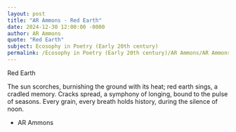 ```yaml
---
layout: post
title: "AR Ammons - Red Earth"
date: 2024-12-30 12:00:00 -0000
author: AR Ammons
quote: "Red Earth"
subject: Ecosophy in Poetry (Early 20th century)
permalink: /Ecosophy in Poetry (Early 20th century)/AR Ammons/AR Ammons - Red Earth
---
```


Red Earth

The sun scorches,
burnishing the ground
with its heat; red earth sings,
a cradled memory.
Cracks spread,
a symphony of longing,
bound to the pulse of seasons.
Every grain,
every breath holds history,
during the silence of noon.

- AR Ammons
